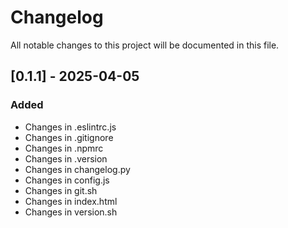 # Changelog

All notable changes to this project will be documented in this file.

## [0.1.1] - 2025-04-05

### Added
- Changes in .eslintrc.js
- Changes in .gitignore
- Changes in .npmrc
- Changes in .version
- Changes in changelog.py
- Changes in config.js
- Changes in git.sh
- Changes in index.html
- Changes in version.sh

